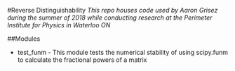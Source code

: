 #Reverse Distinguishability
_This repo houses code used by Aaron Grisez during the summer of 2018 while conducting research at the Perimeter Institute for Physics in Waterloo ON_

##Modules
* test\_funm - This module tests the numerical stability of using scipy.funm to calculate the fractional powers of a matrix 
